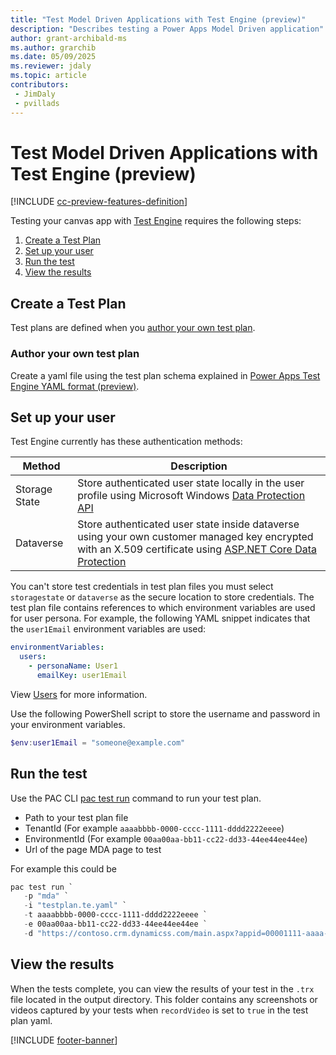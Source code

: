 ```yaml
---
title: "Test Model Driven Applications with Test Engine (preview)"
description: "Describes testing a Power Apps Model Driven application"
author: grant-archibald-ms
ms.author: grarchib
ms.date: 05/09/2025
ms.reviewer: jdaly
ms.topic: article
contributors:
 - JimDaly
 - pvillads
---
```


# Test Model Driven Applications with Test Engine (preview)

[!INCLUDE [cc-preview-features-definition](../includes/cc-preview-features-definition.md)]

Testing your canvas app with [Test Engine](./overview.md) requires the following steps:

1. [Create a Test Plan](#create-a-test-plan)
1. [Set up your user](#set-up-your-user)
1. [Run the test](#run-the-test)
1. [View the results](#view-the-results)

## Create a Test Plan

Test plans are defined when you [author your own test plan](#author-your-own-test-plan).

### Author your own test plan

Create a yaml file using the test plan schema explained in [Power Apps Test Engine YAML format (preview)](yaml.md).

## Set up your user

Test Engine currently has these authentication methods:

| Method | Description |
|--------|-------------|
| Storage State | Store authenticated user state locally in the user profile using Microsoft Windows [Data Protection API](/dotnet/standard/security/how-to-use-data-protection)
| Dataverse | Store authenticated user state inside dataverse using your own customer managed key encrypted with an X.509 certificate using [ASP.NET Core Data Protection](/aspnet/core/security/data-protection/introduction)

You can't store test credentials in test plan files you must select `storagestate` or `dataverse` as the secure location to store credentials. The test plan file contains references to which environment variables are used for user persona. For example, the following YAML snippet indicates that the `user1Email` environment variables are used:

```yaml
environmentVariables:
  users:
    - personaName: User1
      emailKey: user1Email
```

View [Users](yaml.md#users) for more information.

Use the following PowerShell script to store the username and password in your environment variables.

```powershell
$env:user1Email = "someone@example.com"
```

## Run the test

Use the PAC CLI [pac test run](../developer/cli/reference/test.md#pac-test-run) command to run your test plan.

- Path to your test plan file
- TenantId (For example `aaaabbbb-0000-cccc-1111-dddd2222eeee`)
- EnvironmentId (For example `00aa00aa-bb11-cc22-dd33-44ee44ee44ee`)
- Url of the page MDA page to test

For example this could be


```powershell
pac test run `
   -p "mda" `
   -i "testplan.te.yaml" `
   -t aaaabbbb-0000-cccc-1111-dddd2222eeee `
   -e 00aa00aa-bb11-cc22-dd33-44ee44ee44ee `
   -d "https://contoso.crm.dynamicss.com/main.aspx?appid=00001111-aaaa-2222-bbbb-3333cccc4444&pagetype=custom&name=dev_home_c8017"
```

## View the results

When the tests complete, you can view the results of your test in the `.trx` file located in the output directory. This folder contains any screenshots or videos captured by your tests when `recordVideo` is set to `true` in the test plan yaml.

[!INCLUDE [footer-banner](../includes/footer-banner.md)]


